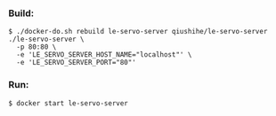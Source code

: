 ### Build:

```
$ ./docker-do.sh rebuild le-servo-server qiushihe/le-servo-server ./le-servo-server \
  -p 80:80 \
  -e 'LE_SERVO_SERVER_HOST_NAME="localhost"' \
  -e 'LE_SERVO_SERVER_PORT="80"'
```

### Run:

```
$ docker start le-servo-server
```
